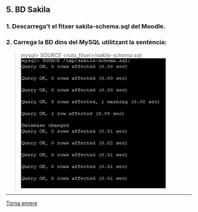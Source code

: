 ## 5. BD Sakila  
### 1. Descarrega't el fitxer sakila-schema.sql del Moodle.  
### 2. Carrega la BD dins del MySQL utilitzant la sentència:  
> _mysql> SOURCE <ruta_fitxer>/sakila-schema.sql;_  
> ![50](https://raw.githubusercontent.com/Josep88/MP10UF2-A2/master/img/50.PNG)  

***
[Torna enrere](https://github.com/Josep88/MP10UF2-A2)
